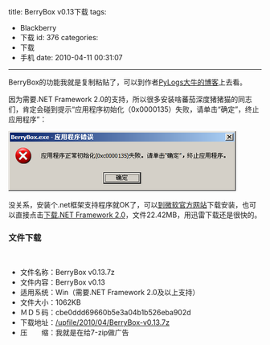 title: BerryBox v0.13下载
tags:
  - Blackberry
  - 下载
id: 376
categories:
  - 下载
  - 手机
date: 2010-04-11 00:31:07
---

BerryBox的功能我就是复制粘贴了，可以到作者[PyLogs大牛的博客](http://oteam.cn/2010/4/10/BerryBox-v0.13-released-The-Blackberry-Device-Tools/)上去看。

因为需要.NET Framework 2.0的支持，所以很多安装啥蕃茄深度猪猪猫的同志们，肯定会碰到提示&ldquo;应用程序初始化（0x0000135）失败，请单击&ldquo;确定&rdquo;，终止应用程序&rdquo;：

[![.NET Framework 2.0没有安装时出现的错误](/upfile/2010/04/NET_framework_error.png "NET_framework_error")](/upfile/2010/04/NET_framework_error.png)

没关系，安装个.net框架支持程序就OK了，可以[到微软官方网站](http://www.microsoft.com/downloads/details.aspx?FamilyID=0856EACB-4362-4B0D-8EDD-AAB15C5E04F5&amp;displaylang=zh-cn)下载安装，也可以直接点击[下载.NET Framework 2.0](http://download.microsoft.com/download/5/6/7/567758a3-759e-473e-bf8f-52154438565a/dotnetfx.exe )，文件22.42MB，用迅雷下载还是很快的。

<!--more-->

### 文件下载

&nbsp;

*   文件名称：BerryBox v0.13.7z
*   文件内容：BerryBox v0.13
*   适用系统：Win（需要.NET Framework 2.0及以上支持）
*   文件大小：1062KB
*   ＭＤ５码：cbe0ddd69660b5e3a04b1b526eba902d
*   下载地址：[/upfile/2010/04/BerryBox-v0.13.7z](/upfile/2010/04/BerryBox-v0.13.7z)
*   压　　缩：我就是在给7-zip做广告